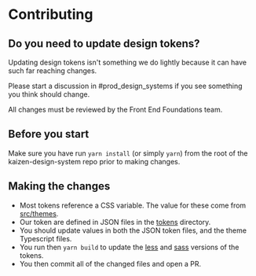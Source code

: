 # Contributing

## Do you need to update design tokens?

Updating design tokens isn't something we do lightly because it can have such far reaching changes.

Please start a discussion in #prod_design_systems if you see something you think should change.

All changes must be reviewed by the Front End Foundations team.

## Before you start

Make sure you have run `yarn install` (or simply `yarn`) from the root of the kaizen-design-system repo prior to making changes.

## Making the changes

- Most tokens reference a CSS variable. The value for these come from [src/themes](./src/themes).
- Our token are defined in JSON files in the [tokens](./tokens) directory.
- You should update values in both the JSON token files, and the theme Typescript files.
- You run then `yarn build` to update the [less](./less) and [sass](./sass) versions of the tokens.
- You then commit all of the changed files and open a PR.

